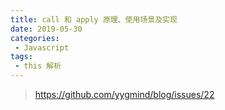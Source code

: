 ```yaml
--- 
title: call 和 apply 原理、使用场景及实现
date: 2019-05-30
categories: 
 - Javascript
tags: 
 - this 解析
---
```


> https://github.com/yygmind/blog/issues/22